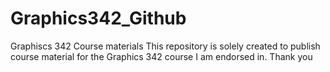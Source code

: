 # Graphics342_Github
Graphiscs 342 Course materials
This repository is solely created to publish course material for the Graphics 342 course I am endorsed in. 
Thank you
